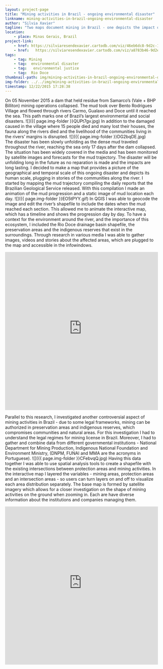 ```yaml
---
layout: project-page
title: "Mining activities in Brazil - ongoing environmental disaster"
linkname: mining-activities-in-brazil-ongoing-environmental-disaster
author: "Silvia Xavier"
tagline: "Two maps document mining in Brazil - one depicts the impact of a dam burst, another investigates overlaps of mining and preservation areas. "
location:
    - place: Minas Gerais, Brazil
project-link:
    - href: https://silviaresendexavier.cartodb.com/viz/46eb6dc8-9d2c-11e5-8a42-0e5db1731f59/public_map
    - href:   https://silviaresendexavier.cartodb.com/viz/a8783b46-9d2e-11e5-bbb2-0ecfd53eb7d3/public_map
tags:
    - tag: Mining
    - tag:  environmental disaster
    - tag:   environmental justice
    - tag:  Rio Doce
thumbnail-path: img/mining-activities-in-brazil-ongoing-environmental-disaster/8S9TbPm.jpg
img-folder: ../../img/mining-activities-in-brazil-ongoing-environmental-disaster/
timestamp: 12/22/2015 17:28:38
---
```

On 05 November 2015 a dam that held residue from Samarco’s (Vale + BHP Billiton) mining operations collapsed. The mud took over Bento Rodrigues Village and flowed through rivers Carmo, Gualaxo and Doce until it reached the sea. This path marks one of Brazil’s largest environmental and social disasters.
![]({{ page.img-folder }}QUPt7gv.jpg)
In addition to the damaged caused in the village where 15 people died and many lost their houses, the fauna along the rivers died and the livelihood of the communities living in the rivers’ margins is disrupted.
![]({{ page.img-folder }}DG2bqDE.jpg)   
The disaster has been slowly unfolding as the dense mud traveled throughout the river, reaching the sea only 17 days after the dam collapsed. The situation has been widely covered in the media and has been monitored by satellite images and forecasts for the mud trajectory. The disaster will be unfolding long in the future as no reparation is made and the impacts are long lasting. I decided to make a map that provides a picture of the geographical and temporal scale of this ongoing disaster and depicts its human scale, plugging in stories of the communities along the river.
I started by mapping the mud trajectory compiling the daily reports that the Brazilian Geological Service released. With this compilation I made an animation of the mud progression and a static image of mud location each day.
![]({{ page.img-folder }}EO5tPYY.gif)
In QGIS I was able to geocode the image and edit the river’s shapefile to include the dates when the mud reached each section. This allowed me to animate the interactive map, which has a timeline and shows the progression day by day. To have a context for the environment around the river, and the importance of this ecosystem, I included the Rio Doce drainage basin shapefile, the preservation areas and the indigenous reserves that exist in the surroundings. Through research in various media I was able to gather images, videos and stories about the affected areas, which are plugged to the map and accessible in the infowindows.

<iframe width="100%" height="520" frameborder="0" src="https://silviaresendexavier.cartodb.com/viz/46eb6dc8-9d2c-11e5-8a42-0e5db1731f59/embed_map" allowfullscreen webkitallowfullscreen mozallowfullscreen oallowfullscreen msallowfullscreen></iframe>

Parallel to this research, I investigated another controversial aspect of mining activities in Brazil - due to some legal frameworks, mining can be authorized in preservation areas and indigenous reserves, which compromises communities and natural areas. For this investigation I had to understand the legal regimes for mining license in Brazil. Moreover, I had to gather and combine data from different governmental institutions - National Department for Mining Production, Indigenous National Foundation and Environment Ministry, (DNPM, FUNAI and MMA are the acronyms in Portuguese).
![]({{ page.img-folder }}CFebvqQ.jpg)
Having this data together I was able to use spatial analysis tools to create a shapefile with the  existing intersections between protection areas and mining activities. In the interactive map I layered the variables - mining areas, protection areas and an intersection areas - so users can turn layers on and off to visualize each area distribution separately. The base map is formed by satellite imagery which allows for a closer investigation on the shape of mining activities on the ground when zooming in. Each are have diverse information about the institutions and companies managing them.

<iframe width="100%" height="520" frameborder="0" src="https://silviaresendexavier.cartodb.com/viz/a8783b46-9d2e-11e5-bbb2-0ecfd53eb7d3/embed_map" allowfullscreen webkitallowfullscreen mozallowfullscreen oallowfullscreen msallowfullscreen></iframe>
